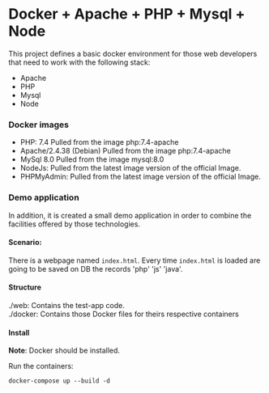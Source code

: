 # Docker + Apache + PHP + Mysql + Node


This project defines a basic docker environment for those web developers that need to work
with the following stack:

- Apache
- PHP
- Mysql
- Node

### Docker images

- PHP: 7.4 Pulled from the image php:7.4-apache 
- Apache/2.4.38 (Debian) Pulled from the image php:7.4-apache
- MySql 8.0 Pulled from the image mysql:8.0
- NodeJs: Pulled from the latest image version of the official Image.  
- PHPMyAdmin: Pulled from the latest image version of the official Image.


### Demo application

In addition, it is created a small demo application in order to combine the facilities offered by those technologies.

#### Scenario:
There is a webpage named `index.html`. Every time `index.html` is loaded are going to be saved on DB the records 'php' 'js' 'java'. 

#### Structure

./web: Contains the test-app code.  
./docker: Contains those Docker files for theirs respective containers

#### Install 

**Note**: Docker should be installed. 

Run the containers:

    docker-compose up --build -d